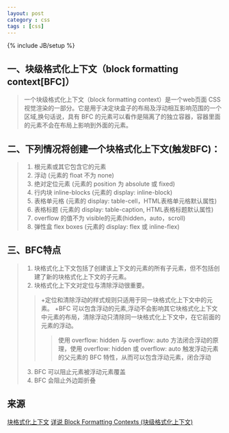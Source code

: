 ```yaml
---
layout: post
category : css
tags : [css]
---
```

{% include JB/setup %}

## 一、块级格式化上下文（block formatting context[BFC]）

> 一个块级格式化上下文（block formatting context）是一个web页面 CSS 视觉渲染的一部分。它是用于决定块盒子的布局及浮动相互影响范围的一个区域,换句话说，具有 BFC 的元素可以看作是隔离了的独立容器，容器里面的元素不会在布局上影响到外面的元素。

## 二、下列情况将创建一个块格式化上下文(触发BFC)：
> 1. 根元素或其它包含它的元素
> 2. 浮动 (元素的 float 不为 none)
> 3. 绝对定位元素 (元素的 position 为 absolute 或 fixed)
> 4. 行内块 inline-blocks (元素的 display: inline-block)
> 5. 表格单元格 (元素的 display: table-cell，HTML表格单元格默认属性)
> 6. 表格标题 (元素的 display: table-caption, HTML表格标题默认属性)
> 7. overflow 的值不为 visible的元素(hidden，auto，scroll)
> 8. 弹性盒 flex boxes (元素的 display: flex 或 inline-flex)

## 三、BFC特点
> 1. 块格式化上下文包括了创建该上下文的元素的所有子元素，但不包括创建了新的块格式化上下文的子元素。
> 2. 块格式化上下文对定位与清除浮动很重要。
> > +定位和清除浮动的样式规则只适用于同一块格式化上下文中的元素。
> > +BFC 可以包含浮动的元素,浮动不会影响其它块格式化上下文中元素的布局，清除浮动只清除同一块格式化上下文中，在它前面的元素的浮动。
> > > 使用 overflow: hidden 与 overflow: auto 方法闭合浮动的原理，使用 overflow: hidden 或 overflow: auto 触发浮动元素的父元素的 BFC 特性，从而可以包含浮动元素，闭合浮动
> 3. BFC 可以阻止元素被浮动元素覆盖
> 4. BFC 会阻止外边距折叠

## 来源
  [块格式化上下文](https://developer.mozilla.org/zh-CN/docs/Web/Guide/CSS/Block_formatting_context)
  [详说 Block Formatting Contexts (块级格式化上下文)](http://kayosite.com/block-formatting-contexts-in-detail.html)









